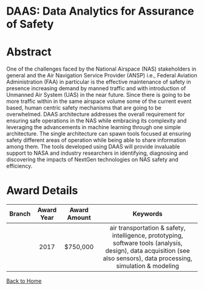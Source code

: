 
DAAS: Data Analytics for Assurance of Safety
============================================

# Abstract


One of the challenges faced by the National Airspace (NAS) stakeholders in general and the Air Navigation Service Provider (ANSP) i.e., Federal Aviation Administration (FAA) in particular is the effective maintenance of safety in presence increasing demand by manned traffic and with introduction of Unmanned Air System (UAS) in the near future. Since there is going to be more traffic within in the same airspace volume some of the current event based, human centric safety mechanisms that are going to be overwhelmed. DAAS architecture addresses the overall requirement for ensuring safe operations in the NAS while embracing its complexity and leveraging the advancements in machine learning through one simple architecture. The single architecture can spawn tools focused at ensuring safety different areas of operation while being able to share information among them. The tools developed using DAAS will provide invaluable support to NASA and industry researchers in identifying, diagnosing and discovering the impacts of NextGen technologies on NAS safety and efficiency.  

# Award Details

|Branch|Award Year|Award Amount|Keywords|
| :---: | :---: | :---: | :---: |
||2017|$750,000|air transportation & safety, intelligence, prototyping, software tools (analysis, design), data acquisition (see also sensors), data processing, simulation & modeling|
  
  


[Back to Home](https://github.com/chrischow/dod_sbir_awards/JT/#240)